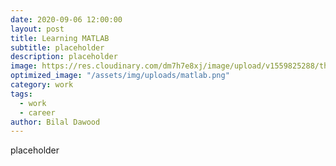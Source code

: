 ```yaml
---
date: 2020-09-06 12:00:00
layout: post
title: Learning MATLAB
subtitle: placeholder
description: placeholder
image: https://res.cloudinary.com/dm7h7e8xj/image/upload/v1559825288/theme17_nlndhx.jpg
optimized_image: "/assets/img/uploads/matlab.png"
category: work
tags:
  - work
  - career
author: Bilal Dawood
---
```

placeholder